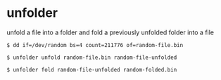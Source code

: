 # unfolder

unfold a file into a folder and fold a previously unfolded folder into a file

```shell
$ dd if=/dev/random bs=4 count=211776 of=random-file.bin
```

```shell
$ unfolder unfold random-file.bin random-file-unfolded
```

```shell
$ unfolder fold random-file-unfolded random-folded.bin
```

